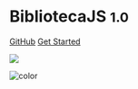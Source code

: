 <!-- _coverpage.md -->

# BibliotecaJS <small>1.0</small>

[GitHub](https://github.com/docsifyjs/docsify/)
[Get Started](#quick-start)

<!-- background image -->

![](_media/bg.png)

<!-- background color -->

![color](#f7e018)
